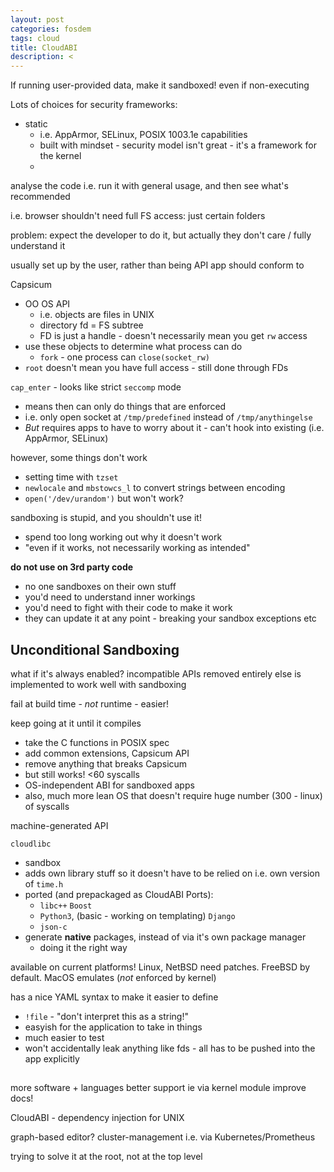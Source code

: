 ```yaml
---
layout: post
categories: fosdem
tags: cloud
title: CloudABI
description: <
---
```

If running user-provided data, make it sandboxed! even if non-executing

Lots of choices for security frameworks:
- static
	- i.e. AppArmor, SELinux, POSIX 1003.1e capabilities
	- built with mindset - security model isn't great - it's a framework for the kernel
	-

analyse the code i.e. run it with general usage, and then see what's recommended

i.e. browser shouldn't need full FS access: just certain folders

problem: expect the developer to do it, but actually they don't care / fully understand it

usually set up by the user, rather than being API app should conform to

Capsicum
- OO OS API
	- i.e. objects are files in UNIX
	- directory fd = FS subtree
	- FD is just a handle - doesn't necessarily mean you get `rw` access
- use these objects to determine what process can do
	- `fork` - one process can `close(socket_rw)`
- `root` doesn't mean you have full access - still done through FDs

`cap_enter` - looks like strict `seccomp` mode
- means then can only do things that are enforced
- i.e. only open socket at `/tmp/predefined` instead of `/tmp/anythingelse`
- *But* requires apps to have to worry about it - can't hook into existing (i.e. AppArmor, SELinux)

however, some things don't work
- setting time with `tzset`
- `newlocale` and `mbstowcs_l` to convert strings between encoding
- `open('/dev/urandom')` but won't work?

sandboxing is stupid, and you shouldn't use it!
- spend too long working out why it doesn't work
- "even if it works, not necessarily working as intended"

**do not use on 3rd party code**
- no one sandboxes on their own stuff
- you'd need to understand inner workings
- you'd need to fight with their code to make it work
- they can update it at any point - breaking your sandbox exceptions etc


## Unconditional Sandboxing

what if it's always enabled?
incompatible APIs removed entirely
else is implemented to work well with sandboxing

fail at build time - _not_ runtime - easier!

keep going at it until it compiles

- take the C functions in POSIX spec
- add common extensions, Capsicum API
- remove anything that breaks Capsicum
- but still works! <60 syscalls
- OS-independent ABI for sandboxed apps
- also, much more lean OS that doesn't require huge number (300 - linux) of syscalls

machine-generated API

`cloudlibc`
- sandbox
- adds own library stuff so it doesn't have to be relied on i.e. own version of `time.h`
- ported (and prepackaged as CloudABI Ports):
	- `libc++` `Boost`
	- `Python3`, (basic - working on templating) `Django`
	- `json-c`
- generate **native** packages, instead of via it's own package manager
	- doing it the right way

available on current platforms! Linux, NetBSD need patches. FreeBSD by default. MacOS emulates (_not_ enforced by kernel)

has a nice YAML syntax to make it easier to define
- `!file` - "don't interpret this as a string!"
- easyish for the application to take in things
- much easier to test
- won't accidentally leak anything like fds - all has to be pushed into the app explicitly

##

more software + languages
better support ie via kernel module
improve docs!

CloudABI - dependency injection for UNIX

graph-based editor?
cluster-management i.e. via Kubernetes/Prometheus



trying to solve it at the root, not at the top level



